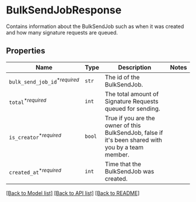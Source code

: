 # BulkSendJobResponse

Contains information about the BulkSendJob such as when it was created and how many signature requests are queued.

## Properties
Name | Type | Description | Notes
------------ | ------------- | ------------- | -------------
| `bulk_send_job_id`<sup>*_required_</sup> | ```str``` |  The id of the BulkSendJob.  |  |
| `total`<sup>*_required_</sup> | ```int``` |  The total amount of Signature Requests queued for sending.  |  |
| `is_creator`<sup>*_required_</sup> | ```bool``` |  True if you are the owner of this BulkSendJob, false if it&#39;s been shared with you by a team member.  |  |
| `created_at`<sup>*_required_</sup> | ```int``` |  Time that the BulkSendJob was created.  |  |

[[Back to Model list]](../README.md#documentation-for-models) [[Back to API list]](../README.md#documentation-for-api-endpoints) [[Back to README]](../README.md)

